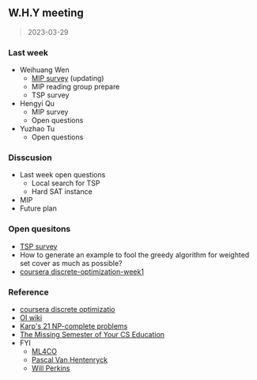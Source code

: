 ## W.H.Y meeting

> 2023-03-29

### Last week

- Weihuang Wen
  - [MIP survey](https://gist.github.com/BertrandWen/2ec349cd10a1d0b0356e0b413627d754) (updating)
  - MIP reading group prepare
  - TSP survey
- Hengyi Qu
  - MIP survey
  - Open questions
- Yuzhao Tu
  - Open questions

### Disscusion

- Last week open questions
  - Local search for TSP
  - Hard SAT instance
- MIP
- Future plan

### Open quesitons

- [TSP survey](https://github.com/LOGO-CUHKSZ/WHY/blob/main/2023-03-29/TSP.ipynb)
- How to generate an example to fool the greedy algorithm for weighted set cover as much as possible?
- [coursera discrete-optimization-week1](https://www.coursera.org/learn/discrete-optimization)
  
### Reference

- [coursera discrete optimizatio](https://www.coursera.org/learn/discrete-optimization)
- [OI wiki](https://oi-wiki.org/)
- [Karp's 21 NP-complete problems](https://en.wikipedia.org/wiki/Karp%27s_21_NP-complete_problems)
- [The Missing Semester of Your CS Education](https://missing.csail.mit.edu/)
- FYI
  - [ML4CO](https://github.com/Thinklab-SJTU/awesome-ml4co)
  - [Pascal Van Hentenryck](https://sites.gatech.edu/pascal-van-hentenryck/)
  - [Will Perkins](http://willperkins.org/)
